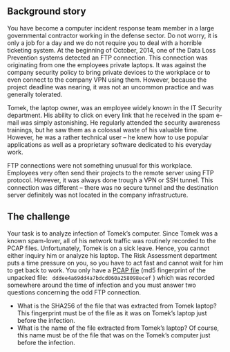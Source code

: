 ## Background story
You have become a computer incident response team member in a large governmental contractor working in the defense sector. Do not worry, it is only a job for a day and we do not require you to deal with a horrible ticketing system. At the beginning of October, 2014, one of the Data Loss Prevention systems detected an FTP connection. This connection was originating from one the employees private laptops. It was against the company security policy to bring private devices to the workplace or to even connect to the company VPN using them. However, because the project deadline was nearing, it was not an uncommon practice and was generally tolerated.

Tomek, the laptop owner, was an employee widely known in the IT Security department. His ability to click on every link that he received in the spam e-mail was simply astonishing. He regularly attended the security awareness trainings, but he saw them as a colossal waste of his valuable time. However, he was a rather technical user – he knew how to use popular applications as well as a proprietary software dedicated to his everyday work.

FTP connections were not something unusual for this workplace. Employees very often send their projects to the remote server using FTP protocol. However, it was always done trough a VPN or SSH tunnel. This connection was different – there was no secure tunnel and the destination server definitely was not located in the company infrastructure.

## The challenge
Your task is to analyze infection of Tomek’s computer. Since Tomek was a known spam-lover, all of his network traffic was routinely recorded to the PCAP files. Unfortunately, Tomek is on a sick leave. Hence, you cannot either inquiry him or analyze his laptop. The Risk Assessment department puts a time pressure on you, so you have to act fast and cannot wait for him to get back to work. You only have a [PCAP file](ecsm_2014_pcap.7z) (md5 fingerprint of the unpacked file:
`
dddee4a69dd4a7bdcd060a258098ecef`
) which was recorded somewhere around the time of infection and you must answer two questions concerning the odd FTP connection.

* What is the SHA256 of the file that was extracted from Tomek laptop? This fingerprint must be of the file as it was on Tomek’s laptop just before the infection.
* What is the name of the file extracted from Tomek’s laptop? Of course, this name must be of the file that was on the Tomek’s computer just before the infection.
